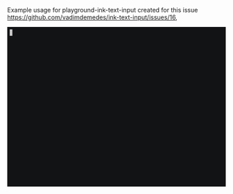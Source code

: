 Example usage for playground-ink-text-input created for this issue https://github.com/vadimdemedes/ink-text-input/issues/16,

![](demo.gif)